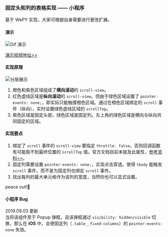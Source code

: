 ### 固定头和列的表格实现 —— 小程序

基于 WePY 实现，大家可根据自身需要进行更改扩展。

#### 演示

![Gif 演示][1]

[演示视频地址>>][2]

#### 实现原理

![分层展示][3]

 1. 橙色和紫色区域组成了**横向滚动**的 `scroll-view`。
 2. 红色虚线区域是**纵向滚动**的 `scroll-view`。但由于绿色区域设置了 `pointer-events: none;`，即实际只能触摸橙色区域。通过在橙色区域绑定的 `scroll` 事件（纵向），实时设置绿色虚线区域的 `scrollTop`。
 3. 紫色区域是固定头部，绿色区域是固定列。左上角的绿色区域是横向与纵向共同固定的区域。

#### 实现要点

 1. 绑定了 `scroll` 事件的 `scroll-view` 要指定 `throttle: false`，否则回调函数有可能取不到最终位置的 `scrollTop` 值。官方文档目前未提及此属性，[参考资料>>][4]。
 2. 固定列需要设置 `pointer-events: none;`，实现点击穿透。使得 `tbody` 能触发 `scroll` 事件，而不是为固定列也绑定 `scroll` 事件。
 3. 找出每列的最大单元格作为该列的宽度，当然你也可以显式设置。

peace out!👋

#### 小程序 Bug

2019.09.03 更新  
当将该组件至于 Popup 弹框，且该弹框通过 `visibility: hidden/visible` 切换，那么在 **iOS** 中，会使固定列（`.table__fixed-columns`）的 `pointer-events: none` 失效。

 [1]: https://mini-program-table-1251477229.cos.ap-chengdu.myqcloud.com/Video_2019-07-04_141139-min.gif
 [2]: https://mini-program-table-1251477229.cos.ap-chengdu.myqcloud.com/table.mp4
 [3]: https://mini-program-table-1251477229.cos.ap-chengdu.myqcloud.com/analyse.png
 [4]: https://developers.weixin.qq.com/community/develop/doc/0008eeba9e0f9062b27780d9856c00?_at=1560441776584
